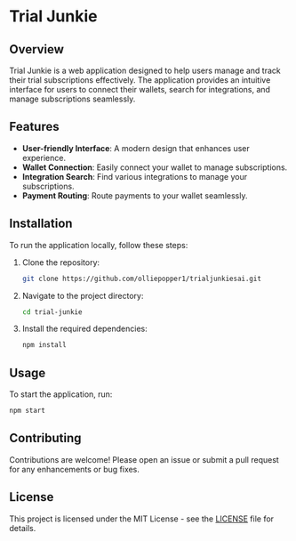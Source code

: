 # Trial Junkie

## Overview
Trial Junkie is a web application designed to help users manage and track their trial subscriptions effectively. The application provides an intuitive interface for users to connect their wallets, search for integrations, and manage subscriptions seamlessly.

## Features
- **User-friendly Interface**: A modern design that enhances user experience.
- **Wallet Connection**: Easily connect your wallet to manage subscriptions.
- **Integration Search**: Find various integrations to manage your subscriptions.
- **Payment Routing**: Route payments to your wallet seamlessly.

## Installation
To run the application locally, follow these steps:
1. Clone the repository:
   ```bash
   git clone https://github.com/olliepopper1/trialjunkiesai.git
   ```
2. Navigate to the project directory:
   ```bash
   cd trial-junkie
   ```
3. Install the required dependencies:
   ```bash
   npm install
   ```

## Usage
To start the application, run:
```bash
npm start
```

## Contributing
Contributions are welcome! Please open an issue or submit a pull request for any enhancements or bug fixes.

## License
This project is licensed under the MIT License - see the [LICENSE](LICENSE) file for details.
